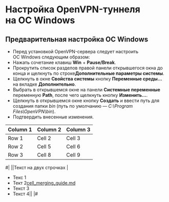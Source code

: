 # Настройка OpenVPN-туннеля на ОС Windows
## Предварительная настройка ОС Windows
* Перед установкой OpenVPN-сервера следует настроить ОС Windows следующим образом:
* Нажать сочетание клавиш **Win** + **Pause/Break**.
* Прокрутить список разделов правой панели открывшегося окна до конца и щелкнуть по строке**Дополнительные параметры системы**.
* Щелкнуть в окне **Свойства системы** кнопку **Переменные среды…** на вкладке **Дополнительно**.
* Выбрать в открывшемся окне на панели **Системные переменные** переменную **Path**, после чего щелкнуть кнопку **Изменить…**.
* Щелкнуть в открывшемся окне кнопку **Создать** и ввести путь для создания папки *bin* (путь по умолчанию — *C:\Program Files\OpenVPN\bin*).
* Подтвердить внесенные изменения.

 Column 1 | Column 2 | Column 3 |
|----------|----------|----------|
| Row 1    | Cell 2   | Cell 3   |
| Row 2    | Cell 5   | Cell 6   |
| Row 3    | Cell 8   | Cell 9   |

#|
||Текст
на двух строчках
|
- Текс 1
- Тект 2[cell_merging_guide.md](merging_guide.md)
- Текст 3
- Текст 4||
|#